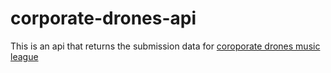 # corporate-drones-api
This is an api that returns the submission data for [coroporate drones music league](https://app.musicleague.com/l/4b82d7c3ca0e4d5db2d9807e3f1da0cc)